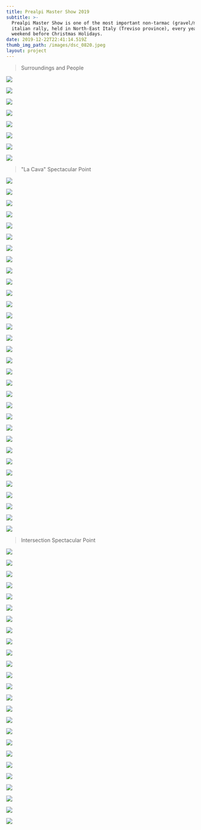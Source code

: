 ```yaml
---
title: Prealpi Master Show 2019
subtitle: >-
  Prealpi Master Show is one of the most important non-tarmac (gravel/mud)
  italian rally, held in North-East Italy (Treviso province), every year the
  weekend before Christmas Holidays.
date: 2019-12-22T22:41:14.519Z
thumb_img_path: /images/dsc_0820.jpeg
layout: project
---
```

> Surroundings and People

![](/images/dsc_0442.jpeg)

![](/images/dsc_0444.jpeg)

![](/images/dsc_0448.jpeg)

![](/images/dsc_0451.jpeg)

![](/images/dsc_0452.jpeg)

![](/images/dsc_0473.jpeg)

![](/images/dsc_0835.jpeg)

![](/images/dsc_0857.jpeg)

> "La Cava" Spectacular Point

![](/images/dsc_0529.jpeg)

![](/images/dsc_0532.jpeg)

![](/images/dsc_0543.jpeg)

![](/images/dsc_0554.jpeg)

![](/images/dsc_0560.jpeg)

![](/images/dsc_0562.jpeg)

![](/images/dsc_0569.jpeg)

![](/images/dsc_0574.jpeg)

![](/images/dsc_0577.jpeg)

![](/images/dsc_0582.jpeg)

![](/images/dsc_0586.jpeg)

![](/images/dsc_0593.jpeg)

![](/images/dsc_0600.jpeg)

![](/images/dsc_0602.jpeg)

![](/images/dsc_0607.jpeg)

![](/images/dsc_0611.jpeg)

![](/images/dsc_0622.jpeg)

![](/images/dsc_0624.jpeg)

![](/images/dsc_0627.jpeg)

![](/images/dsc_0633.jpeg)

![](/images/dsc_0639.jpeg)

![](/images/dsc_0646.jpeg)

![](/images/dsc_0657.jpeg)

![](/images/dsc_0667.jpeg)

![](/images/dsc_0674.jpeg)

![](/images/dsc_0696.jpeg)

![](/images/dsc_0708.jpeg)

![](/images/dsc_0722.jpeg)

![](/images/dsc_0728.jpeg)

![](/images/dsc_0733.jpeg)

![](/images/dsc_0745.jpeg)

![](/images/dsc_0760.jpeg)

> Intersection Spectacular Point

![](/images/dsc_0784.jpeg)

![](/images/dsc_0797.jpeg)

![](/images/dsc_0799.jpeg)

![](/images/dsc_0801.jpeg)

![](/images/dsc_0803.jpeg)

![](/images/dsc_0806.jpeg)

![](/images/dsc_0807.jpeg)

![](/images/dsc_0812.jpeg)

![](/images/dsc_0816.jpeg)

![](/images/dsc_0818.jpeg)

![](/images/dsc_0820.jpeg)

![](/images/dsc_0822.jpeg)

![](/images/dsc_0825.jpeg)

![](/images/dsc_0827.jpeg)

![](/images/dsc_0829.jpeg)

![](/images/dsc_0832.jpeg)

![](/images/dsc_0834.jpeg)

![](/images/dsc_0838.jpeg)

![](/images/dsc_0843.jpeg)

![](/images/dsc_0844.jpeg)

![](/images/dsc_0845.jpeg)

![](/images/dsc_0846.jpeg)

![](/images/dsc_0847.jpeg)

![](/images/dsc_0850.jpeg)

![](/images/dsc_0853.jpeg)
